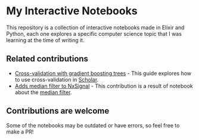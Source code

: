 # My Interactive Notebooks
This repository is a collection of interactive notebooks made in Elixir and Python, each one explores a specific computer science topic that I was learning at the time of writing it.

## Related contributions
- [Cross-validation with gradient boosting trees](https://github.com/elixir-nx/scholar/blob/main/notebooks/cv_gradient_boosting_tree.livemd) - This guide explores how to use cross-validation in [Scholar](https://github.com/elixir-nx/scholar).
- [Adds median filter to NxSignal](https://github.com/elixir-nx/nx_signal/pull/21) - This contribution is a result of notebook about the [median filter](https://github.com/santiago-imelio/my_livebooks/blob/main/median_filter/median_filter.livemd).

## Contributions are welcome
Some of the notebooks may be outdated or have errors, so feel free to make a PR!
